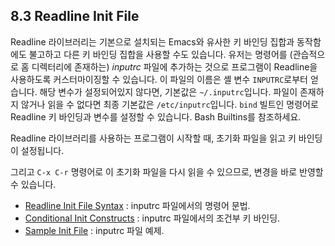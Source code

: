 ## 8.3 Readline Init File
Readline 라이브러리는 기본으로 설치되는 Emacs와 유사한 키 바인딩 집합과 동작함에도 불고하고 다른 키 바인딩 집합을 사용할 수도 있습니다. 유저는 명령어를 (관습적으로 홈 디렉터리에 존재하는) *inputrc* 파일에 추가하는 것으로 프로그램이 Readline을 사용하도록 커스터마이징할 수 있습니다. 이 파일의 이름은 셸 변수 `INPUTRC`로부터 얻습니다. 해당 변수가 설정되어있지 않다면, 기본값은 `~/.inputrc`입니다. 파일이 존재하지 않거나 읽을 수 없다면 최종 기본값은 `/etc/inputrc`입니다. `bind` 빌트인 명령어로 Readline 키 바인딩과 변수를 설정할 수 있습니다. Bash Builtins를 참조하세요.

Readline 라이브러리를 사용하는 프로그램이 시작할 때, 초기화 파일을 읽고 키 바인딩이 설정됩니다.

그리고 `C-x C-r` 명령어로 이 초기화 파일을 다시 읽을 수 있으므로, 변경을 바로 반영할 수 있습니다.

- [Readline Init File Syntax](chapter_8_3_1.html) : inputrc 파일에서의 명령어 문법.
- [Conditional Init Constructs](chapter_8_3_2.html) : inputrc 파일에서의 조건부 키 바인딩.
- [Sample Init File](chapter_8_3_3.html) : inputrc 파일 예제.
